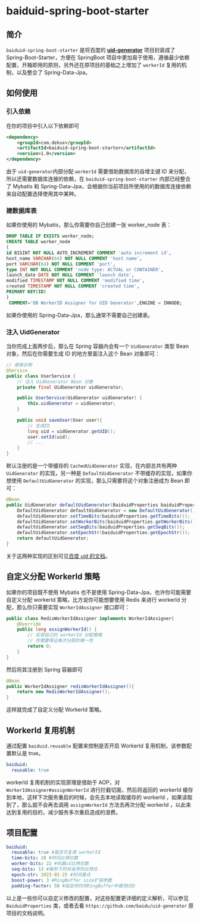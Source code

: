 # baiduid-spring-boot-starter

## 简介

`baiduid-spring-boot-starter` 是将百度的 **[uid-generator](https://github.com/baidu/uid-generator)** 项目封装成了 Spring-Boot-Starter，方便在 SpringBoot 项目中更加易于使用，遵循最少依赖配置，开箱即用的原则，另外还在原项目的基础之上增加了 `workerId` 复用的机制，以及整合了 Spring-Data-Jpa。

## 如何使用

### 引入依赖

在你的项目中引入以下依赖即可

```xml
<dependency>
    <groupId>com.dekux</groupId>
    <artifactId>baiduid-spring-boot-starter</artifactId>
    <version>1.0</version>
</dependency>
```

由于 `uid-generator`内部分配 `workerId` 需要借助数据库的自增主键 ID 来分配，所以还需要数据库连接的依赖，在 `baiduid-spring-boot-starter` 内部已经整合了 Mybatis 和 Spring-Data-Jpa，会根据你当前项目所使用的的数据库连接依赖来自动配置选择使用其中某种。

### 建数据库表

如果你使用的 Mybatis，那么你需要你自己创建一张 worker_node 表：

```sql
DROP TABLE IF EXISTS worker_node;
CREATE TABLE worker_node
(
id BIGINT NOT NULL AUTO_INCREMENT COMMENT 'auto increment id',
host_name VARCHAR(64) NOT NULL COMMENT 'host name',
port VARCHAR(64) NOT NULL COMMENT 'port',
type INT NOT NULL COMMENT 'node type: ACTUAL or CONTAINER',
launch_date DATE NOT NULL COMMENT 'launch date',
modified TIMESTAMP NOT NULL COMMENT 'modified time',
created TIMESTAMP NOT NULL COMMENT 'created time',
PRIMARY KEY(ID)
)
 COMMENT='DB WorkerID Assigner for UID Generator',ENGINE = INNODB;
```

如果你使用的 Spring-Data-Jpa，那么通常不需要自己创建表。

### 注入 UidGenerator

当你完成上面两步后，那么在 Spring 容器内会有一个 `UidGenerator` 类型 Bean 对象，然后在你需要生成 ID 的地方里面注入这个 Bean 对象即可：

```java
// 使用示例
@Service
public class UserService {
    // 注入 UidGenerator Bean 对象
    private final UidGenerator uidGenerator;

    public UserService(UidGenerator uidGenerator) {
        this.uidGenerator = uidGenerator;
    }
    
    public void saveUser(User user){
        // 生成ID
        long uid = uidGenerator.getUID();
        user.setId(uid);
        // ...
    }
}
```

默认注册的是一个带缓存的 `CachedUidGenerator`  实现，在内部总共有两种 `UidGenerator` 的实现，另一种是 `DefaultUidGenerator` 不带缓存的实现，如果你想使用 `DefaultUidGenerator` 的实现，那么只需要将这个对象注册成为 Bean 即可：

```java
@Bean
public UidGenerator defaultUidGenerator(BaiduidProperties baiduidProperties) {
    DefaultUidGenerator defaultUidGenerator = new DefaultUidGenerator();
    defaultUidGenerator.setTimeBits(baiduidProperties.getTimeBits());
    defaultUidGenerator.setWorkerBits(baiduidProperties.getWorkerBits());
    defaultUidGenerator.setSeqBits(baiduidProperties.getSeqBits());
    defaultUidGenerator.setEpochStr(baiduidProperties.getEpochStr());
    return defaultUidGenerator;
}
```

关于这两种实现的区别可见[百度 uid 的文档](https://github.com/baidu/uid-generator/blob/master/README.zh_cn.md#cacheduidgenerator)。

## 自定义分配 WorkerId 策略

如果你的项目既不使用 Mybatis 也不是使用 Spring-Data-Jpa，也许你可能需要自定义分配 workerId 策略，比方说你可能想要使用 Redis 来进行 workerId 分配，那么你只需要实现 `WorkerIdAssigner` 接口即可：

```java
public class RedisWorkerIdAssigner implements WorkerIdAssigner{
    @Override
    public long assignWorkerId() {
        // 实现自己的 workerId 分配策略
        // 你需要保证每次分配的唯一性
        return 0;
    }
}
```

然后将其注册到 Spring 容器即可

```java
@Bean
public WorkerIdAssigner redisWorkerIdAssigner(){
    return new RedisWorkerIdAssigner();
}
```

这样就完成了自定义分配 WorkerId 策略。

## WorkerId 复用机制

通过配置 `baiduid.reusable` 配置来控制是否开启 WorkerId 复用机制，该参数配置默认是 true。

```yml
baiduid:
  reusable: true
```

workerId 复用机制的实现原理是借助于 AOP，对 `WorkerIdAssigner#assignWorkerId` 进行拦截切面，然后将返回的 workerId 缓存到本地，这样下次服务重启的时候，会先去本地读取缓存的 workerId ，如果读取到了，那么就不会再去调用 `assignWorkerId` 方法去再次分配 workerId ，以此来达到复用的目的，减少服务多次重启造成的浪费。

## 项目配置

```yml
baiduid:
  reusable: true #是否可复用 workerId  
  time-bits: 28 #时间比特位数
  worker-bits: 22 #机器id比特位数
  seq-bits: 13 #每秒下的并发序列比特位
  epoch-str: 2023-02-25 #时间基点
  boost-power: 3 #RingBuffer size扩容参数
  padding-factor: 50 #指定何时向RingBuffer中填充UID
```

以上是一些你可以自定义修改的配置，对这些配置更详细的定义解析，可以参见 `BaiduidProperties` 类，或者去看 `https://github.com/baidu/uid-generator` 原项目的文档说明。